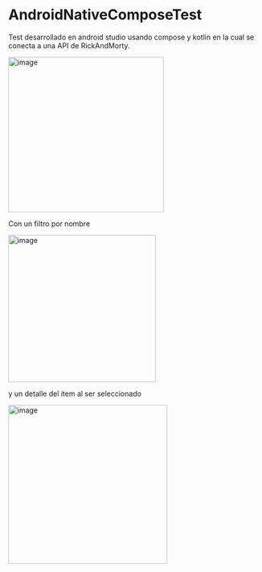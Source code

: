 # AndroidNativeComposeTest
Test desarrollado en android studio usando compose y kotlin en la cual se conecta a una API de RickAndMorty.


<img width="309" alt="image" src="https://user-images.githubusercontent.com/27238944/226915047-9c83de86-597d-494c-9ded-dce00cc04af0.png">

Con un filtro por nombre

<img width="293" alt="image" src="https://user-images.githubusercontent.com/27238944/226915284-dbb8b190-2515-43a4-9c88-08ea90b1e586.png">

y un detalle del item al ser seleccionado

<img width="316" alt="image" src="https://user-images.githubusercontent.com/27238944/226915465-25a91b6d-2bdf-4824-b783-68199b3ac6c2.png">
